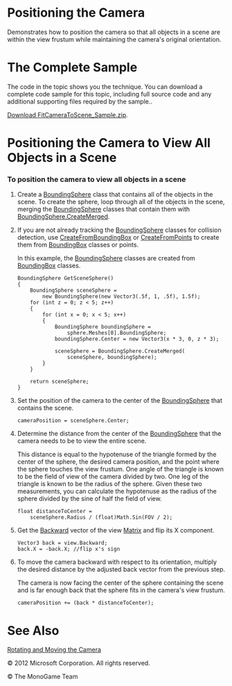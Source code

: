 

# Positioning the Camera

Demonstrates how to position the camera so that all objects in a scene are within the view frustum while maintaining the camera's original orientation.

# The Complete Sample

The code in the topic shows you the technique. You can download a complete code sample for this topic, including full source code and any additional supporting files required by the sample..

[Download FitCameraToScene_Sample.zip](http://go.microsoft.com/fwlink/?LinkId=258698).

# Positioning the Camera to View All Objects in a Scene

### To position the camera to view all objects in a scene

1.  Create a [BoundingSphere](xref:Microsoft.Xna.Framework.BoundingSphere) class that contains all of the objects in the scene. To create the sphere, loop through all of the objects in the scene, merging the [BoundingSphere](xref:Microsoft.Xna.Framework.BoundingSphere) classes that contain them with [BoundingSphere.CreateMerged](xref:Microsoft.Xna.Framework.BoundingSphere.CreateMerged).
    
2.  If you are not already tracking the [BoundingSphere](xref:Microsoft.Xna.Framework.BoundingSphere) classes for collision detection, use [CreateFromBoundingBox](xref:Microsoft.Xna.Framework.BoundingSphere.CreateFromBoundingBox) or [CreateFromPoints](xref:Microsoft.Xna.Framework.BoundingSphere.CreateFromPoints) to create them from [BoundingBox](xref:Microsoft.Xna.Framework.BoundingBox) classes or points.
    
    In this example, the [BoundingSphere](xref:Microsoft.Xna.Framework.BoundingSphere) classes are created from [BoundingBox](xref:Microsoft.Xna.Framework.BoundingBox) classes.
    
    ```
    BoundingSphere GetSceneSphere()
    {
        BoundingSphere sceneSphere =
            new BoundingSphere(new Vector3(.5f, 1, .5f), 1.5f);
        for (int z = 0; z < 5; z++)
        {
            for (int x = 0; x < 5; x++)
            {
                BoundingSphere boundingSphere =
                    sphere.Meshes[0].BoundingSphere;
                boundingSphere.Center = new Vector3(x * 3, 0, z * 3);
    
                sceneSphere = BoundingSphere.CreateMerged(
                    sceneSphere, boundingSphere);
            }
        }
    
        return sceneSphere;
    }
    ```
    
3.  Set the position of the camera to the center of the [BoundingSphere](xref:Microsoft.Xna.Framework.BoundingSphere) that contains the scene.
    
    ```
    cameraPosition = sceneSphere.Center;
    ```
    
4.  Determine the distance from the center of the [BoundingSphere](xref:Microsoft.Xna.Framework.BoundingSphere) that the camera needs to be to view the entire scene.
    
    This distance is equal to the hypotenuse of the triangle formed by the center of the sphere, the desired camera position, and the point where the sphere touches the view frustum. One angle of the triangle is known to be the field of view of the camera divided by two. One leg of the triangle is known to be the radius of the sphere. Given these two measurements, you can calculate the hypotenuse as the radius of the sphere divided by the sine of half the field of view.
    
    ```
    float distanceToCenter =
        sceneSphere.Radius / (float)Math.Sin(FOV / 2);
    ```
    
5.  Get the [Backward](xref:Microsoft.Xna.Framework.Matrix.Backward) vector of the view [Matrix](xref:Microsoft.Xna.Framework.Matrix) and flip its X component.
    
    ```
    Vector3 back = view.Backward;
    back.X = -back.X; //flip x's sign
    ```
    
6.  To move the camera backward with respect to its orientation, multiply the desired distance by the adjusted back vector from the previous step.
    
    The camera is now facing the center of the sphere containing the scene and is far enough back that the sphere fits in the camera's view frustum.
    
    ```
    cameraPosition += (back * distanceToCenter);
    ```
    

# See Also

[Rotating and Moving the Camera](Math_HowTo_RotateMoveCamera.md)  

© 2012 Microsoft Corporation. All rights reserved.  

© The MonoGame Team